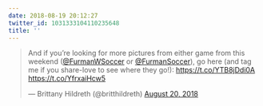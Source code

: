 ```yaml
---
date: 2018-08-19 20:12:27
twitter_id: 1031333104110235648
title: ''
---
```


<blockquote class="twitter-tweet"><p lang="en" dir="ltr">And if you’re looking for more pictures from either game from this weekend (<a href="https://twitter.com/FurmanWSoccer?ref_src=twsrc%5Etfw">@FurmanWSoccer</a> or <a href="https://twitter.com/FurmanSoccer?ref_src=twsrc%5Etfw">@FurmanSoccer</a>), go here (and tag me if you share-love to see where they go!): <a href="https://t.co/YTB8jDdi0A">https://t.co/YTB8jDdi0A</a> <a href="https://t.co/YfrxaiHcw5">https://t.co/YfrxaiHcw5</a></p>&mdash; Brittany Hildreth (@britthildreth) <a href="https://twitter.com/britthildreth/status/1031333019074940928?ref_src=twsrc%5Etfw">August 20, 2018</a></blockquote>
<script async src="https://platform.twitter.com/widgets.js" charset="utf-8"></script>
